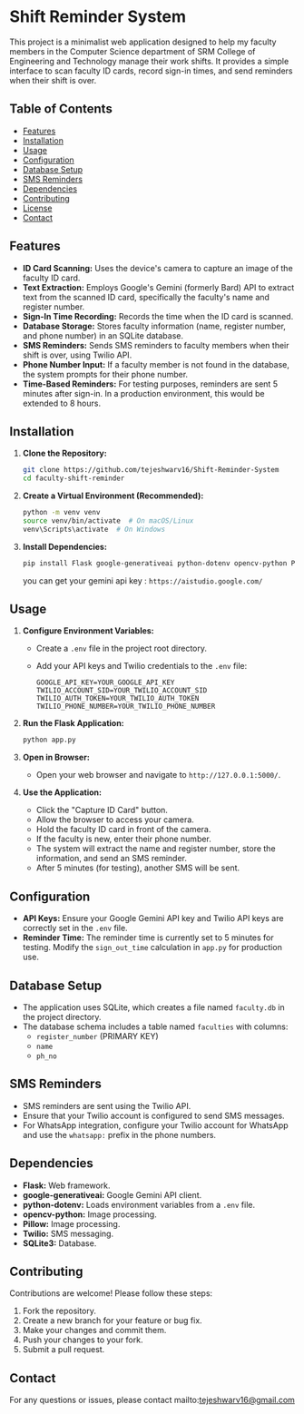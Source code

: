 # Shift Reminder System

This project is a minimalist web application designed to help my faculty members in the Computer Science department of SRM College of Engineering and Technology manage their work shifts. It provides a simple interface to scan faculty ID cards, record sign-in times, and send reminders when their shift is over.

## Table of Contents

- [Features](#features)
- [Installation](#installation)
- [Usage](#usage)
- [Configuration](#configuration)
- [Database Setup](#database-setup)
- [SMS Reminders](#sms-reminders)
- [Dependencies](#dependencies)
- [Contributing](#contributing)
- [License](#license)
- [Contact](#contact)

## Features

- **ID Card Scanning:** Uses the device's camera to capture an image of the faculty ID card.
- **Text Extraction:** Employs Google's Gemini (formerly Bard) API to extract text from the scanned ID card, specifically the faculty's name and register number.
- **Sign-In Time Recording:** Records the time when the ID card is scanned.
- **Database Storage:** Stores faculty information (name, register number, and phone number) in an SQLite database.
- **SMS Reminders:** Sends SMS reminders to faculty members when their shift is over, using Twilio API.
- **Phone Number Input:** If a faculty member is not found in the database, the system prompts for their phone number.
- **Time-Based Reminders:** For testing purposes, reminders are sent 5 minutes after sign-in. In a production environment, this would be extended to 8 hours.

## Installation

1.  **Clone the Repository:**

    ```bash
    git clone https://github.com/tejeshwarv16/Shift-Reminder-System
    cd faculty-shift-reminder
    ```

2.  **Create a Virtual Environment (Recommended):**

    ```bash
    python -m venv venv
    source venv/bin/activate  # On macOS/Linux
    venv\Scripts\activate  # On Windows
    ```

3.  **Install Dependencies:**

    ```bash
    pip install Flask google-generativeai python-dotenv opencv-python Pillow twilio
    ```
    you can get your gemini api key : `https://aistudio.google.com/`

## Usage

1.  **Configure Environment Variables:**

    * Create a `.env` file in the project root directory.
    * Add your API keys and Twilio credentials to the `.env` file:

        ```
        GOOGLE_API_KEY=YOUR_GOOGLE_API_KEY
        TWILIO_ACCOUNT_SID=YOUR_TWILIO_ACCOUNT_SID
        TWILIO_AUTH_TOKEN=YOUR_TWILIO_AUTH_TOKEN
        TWILIO_PHONE_NUMBER=YOUR_TWILIO_PHONE_NUMBER
        ```

2.  **Run the Flask Application:**

    ```bash
    python app.py
    ```

3.  **Open in Browser:**

    * Open your web browser and navigate to `http://127.0.0.1:5000/`.

4.  **Use the Application:**

    * Click the "Capture ID Card" button.
    * Allow the browser to access your camera.
    * Hold the faculty ID card in front of the camera.
    * If the faculty is new, enter their phone number.
    * The system will extract the name and register number, store the information, and send an SMS reminder.
    * After 5 minutes (for testing), another SMS will be sent.

## Configuration

* **API Keys:** Ensure your Google Gemini API key and Twilio API keys are correctly set in the `.env` file.
* **Reminder Time:** The reminder time is currently set to 5 minutes for testing. Modify the `sign_out_time` calculation in `app.py` for production use.

## Database Setup

* The application uses SQLite, which creates a file named `faculty.db` in the project directory.
* The database schema includes a table named `faculties` with columns:
    * `register_number` (PRIMARY KEY)
    * `name`
    * `ph_no`

## SMS Reminders

* SMS reminders are sent using the Twilio API.
* Ensure that your Twilio account is configured to send SMS messages.
* For WhatsApp integration, configure your Twilio account for WhatsApp and use the `whatsapp:` prefix in the phone numbers.

## Dependencies

* **Flask:** Web framework.
* **google-generativeai:** Google Gemini API client.
* **python-dotenv:** Loads environment variables from a `.env` file.
* **opencv-python:** Image processing.
* **Pillow:** Image processing.
* **Twilio:** SMS messaging.
* **SQLite3:** Database.

## Contributing

Contributions are welcome! Please follow these steps:

1.  Fork the repository.
2.  Create a new branch for your feature or bug fix.
3.  Make your changes and commit them.
4.  Push your changes to your fork.
5.  Submit a pull request.

## Contact

For any questions or issues, please contact mailto:tejeshwarv16@gmail.com
